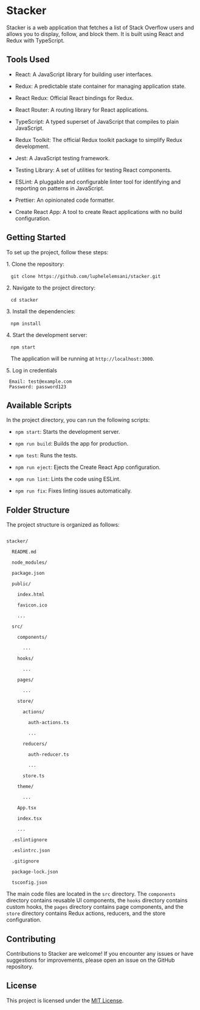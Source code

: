 # Stacker

Stacker is a web application that fetches a list of Stack Overflow users and allows you to display, follow, and block them. It is built using React and Redux with TypeScript.

## Tools Used

- React: A JavaScript library for building user interfaces.

- Redux: A predictable state container for managing application state.

- React Redux: Official React bindings for Redux.

- React Router: A routing library for React applications.

- TypeScript: A typed superset of JavaScript that compiles to plain JavaScript.

- Redux Toolkit: The official Redux toolkit package to simplify Redux development.

- Jest: A JavaScript testing framework.

- Testing Library: A set of utilities for testing React components.

- ESLint: A pluggable and configurable linter tool for identifying and reporting on patterns in JavaScript.

- Prettier: An opinionated code formatter.

- Create React App: A tool to create React applications with no build configuration.

## Getting Started

To set up the project, follow these steps:

1\. Clone the repository:


   `git clone https://github.com/luphelelemsani/stacker.git`


2\. Navigate to the project directory:


   `cd stacker`


3\. Install the dependencies:


   `npm install`


4\. Start the development server:


   `npm start`


   The application will be running at `http://localhost:3000`.

5\. Log in credentials

     Email: test@example.com
     Password: password123
   
   

## Available Scripts

In the project directory, you can run the following scripts:

- `npm start`: Starts the development server.

- `npm run build`: Builds the app for production.

- `npm test`: Runs the tests.

- `npm run eject`: Ejects the Create React App configuration.

- `npm run lint`: Lints the code using ESLint.

- `npm run fix`: Fixes linting issues automatically.

## Folder Structure

The project structure is organized as follows:

```

stacker/

  README.md

  node_modules/

  package.json

  public/

    index.html

    favicon.ico

    ...

  src/

    components/

      ...

    hooks/

      ...

    pages/

      ...

    store/

      actions/

        auth-actions.ts

        ...

      reducers/

        auth-reducer.ts

        ...

      store.ts

    theme/

      ...

    App.tsx

    index.tsx

    ...

  .eslintignore

  .eslintrc.json

  .gitignore

  package-lock.json

  tsconfig.json

```

The main code files are located in the `src` directory. The `components` directory contains reusable UI components, the `hooks` directory contains custom hooks, the `pages` directory contains page components, and the `store` directory contains Redux actions, reducers, and the store configuration.

## Contributing

Contributions to Stacker are welcome! If you encounter any issues or have suggestions for improvements, please open an issue on the GitHub repository.

## License

This project is licensed under the [MIT License](https://opensource.org/licenses/MIT).
